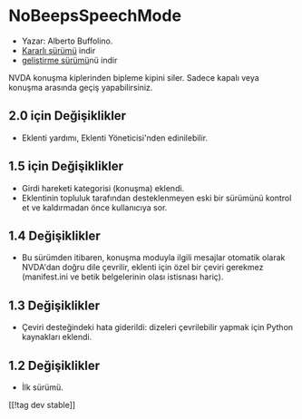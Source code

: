 # NoBeepsSpeechMode #
*	 Yazar: Alberto Buffolino.
*	 [Kararlı sürümü][1] indir
*	 [geliştirme sürümü][2]nü indir

NVDA konuşma kiplerinden bipleme kipini siler. Sadece kapalı veya konuşma
arasında geçiş yapabilirsiniz.

## 2.0 için Değişiklikler ##
*	 Eklenti yardımı, Eklenti Yöneticisi'nden edinilebilir.

## 1.5 için Değişiklikler ##
*	 Girdi hareketi kategorisi (konuşma) eklendi.
*	 Eklentinin topluluk tarafından desteklenmeyen eski bir sürümünü kontrol
   et ve kaldırmadan önce kullanıcıya sor.

## 1.4 Değişiklikler ##
*	 Bu sürümden itibaren, konuşma moduyla ilgili mesajlar otomatik olarak
   NVDA'dan doğru dile çevrilir, eklenti için özel bir çeviri gerekmez
   (manifest.ini ve betik belgelerinin olası istisnası hariç).

## 1.3 Değişiklikler ##
*	 Çeviri desteğindeki  hata giderildi: dizeleri çevrilebilir yapmak için
   Python kaynakları eklendi.

## 1.2 Değişiklikler ##
*	 İlk sürümü.

[[!tag dev stable]]

[1]: https://www.nvaccess.org/addonStore/legacy?file=nb

[2]: https://www.nvaccess.org/addonStore/legacy?file=nb-dev
